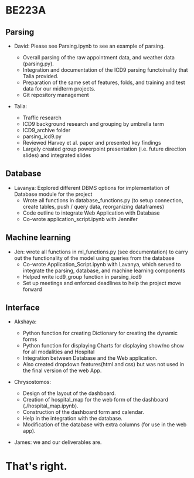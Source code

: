 # BE223A
## Parsing

- David: Please see Parsing.ipynb to see an example of parsing. 
  - Overall parsing of the raw appointment data, and weather data (parsing.py). 
  - Integration and documentation of the ICD9 parsing functoinality that Talia provided. 
  - Preparation of the same set of features, folds, and training and test data for our midterm projects. 
  - Git repository management

- Talia: 
  - Traffic research
  - ICD9 background research and grouping by umbrella term
  - ICD9_archive folder
  - parsing_icd9.py
  - Reviewed Harvey et al. paper and presented key findings
  - Largely created group powerpoint presentation (i.e. future direction slides) and integrated slides

## Database

- Lavanya: Explored different DBMS options for implementation of Database module for the project  
  - Wrote all functions in database_functions.py (to setup connection, create tables, push / query data, reorganizing dataframes)
  - Code outline to integrate Web Application with Database
  - Co-wrote application_script.ipynb with Jennifer

## Machine learning

- Jen: wrote all functions in ml_functions.py (see documentation) to carry out the functionality of the model using queries from the database
  - Co-wrote Application_Script.ipynb with Lavanya, which served to integrate the parsing, database, and machine learning components
  - Helped write icd9_group function in parsing_icd9
  - Set up meetings and enforced deadlines to help the project move forward

## Interface

- Akshaya: 
  - Python function for creating Dictionary for creating the dynamic forms
  - Python function for displaying Charts for displaying show/no show for all modalities and Hospital
  - Integration between Database and the Web application.
  - Also created dropdown features(html and css) but was not used in the final version of the web App.

- Chrysostomos:
  - Design of the layout of the dashboard.
  - Creation of hospital_map for the web form of the dashboard (./hospital_map.ipynb).
  - Construction of the dashboard form and calendar.
  - Help in the integration with the database.
  - Modification of the database with extra columns (for use in the web app).

- James: we and our deliverables are. 

# That's right. 

